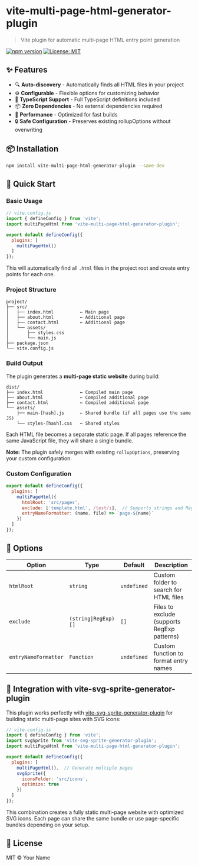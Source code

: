 # vite-multi-page-html-generator-plugin

> Vite plugin for automatic multi-page HTML entry point generation

[![npm version](https://img.shields.io/npm/v/vite-multi-page-html-generator-plugin.svg)](https://www.npmjs.com/package/vite-multi-page-html-generator-plugin)
[![License: MIT](https://img.shields.io/badge/License-MIT-yellow.svg)](https://opensource.org/licenses/MIT)

## ✨ Features

- 🔍 **Auto-discovery** - Automatically finds all HTML files in your project
- ⚙️ **Configurable** - Flexible options for customizing behavior
- 🎯 **TypeScript Support** - Full TypeScript definitions included
- 📦 **Zero Dependencies** - No external dependencies required
- 🚀 **Performance** - Optimized for fast builds
- 🔒 **Safe Configuration** - Preserves existing rollupOptions without overwriting

## 📦 Installation

```bash
npm install vite-multi-page-html-generator-plugin --save-dev
```

## 🚀 Quick Start

### Basic Usage

```javascript
// vite.config.js
import { defineConfig } from 'vite';
import multiPageHtml from 'vite-multi-page-html-generator-plugin';

export default defineConfig({
  plugins: [
    multiPageHtml()
  ]
});
```

This will automatically find all `.html` files in the project root and create entry points for each one.

### Project Structure

```
project/
├── src/
│   ├── index.html          ← Main page
│   ├── about.html          ← Additional page
│   ├── contact.html        ← Additional page
│   └── assets/
│       ├── styles.css
│       └── main.js
├── package.json
└── vite.config.js
```

### Build Output

The plugin generates a **multi-page static website** during build:

```
dist/
├── index.html              ← Compiled main page
├── about.html              ← Compiled additional page
├── contact.html            ← Compiled additional page
└── assets/
    ├── main-[hash].js      ← Shared bundle (if all pages use the same JS)
    └── styles-[hash].css   ← Shared styles
```

Each HTML file becomes a separate static page. If all pages reference the same JavaScript file, they will share a single bundle.

**Note:** The plugin safely merges with existing `rollupOptions`, preserving your custom configuration.

### Custom Configuration

```javascript
export default defineConfig({
  plugins: [
    multiPageHtml({
      htmlRoot: 'src/pages',
      exclude: ['template.html', /test/i],  // Supports strings and RegExp
      entryNameFormatter: (name, file) => `page-${name}`
    })
  ]
});
```

## 📖 Options

| Option | Type | Default | Description |
|--------|------|---------|-------------|
| `htmlRoot` | `string` | `undefined` | Custom folder to search for HTML files |
| `exclude` | `(string\|RegExp)[]` | `[]` | Files to exclude (supports RegExp patterns) |
| `entryNameFormatter` | `Function` | `undefined` | Custom function to format entry names |

## 🤝 Integration with vite-svg-sprite-generator-plugin

This plugin works perfectly with [vite-svg-sprite-generator-plugin](https://www.npmjs.com/package/vite-svg-sprite-generator-plugin) for building static multi-page sites with SVG icons:

```javascript
// vite.config.js
import { defineConfig } from 'vite';
import svgSprite from 'vite-svg-sprite-generator-plugin';
import multiPageHtml from 'vite-multi-page-html-generator-plugin';

export default defineConfig({
  plugins: [
    multiPageHtml(),  // Generate multiple pages
    svgSprite({
      iconsFolder: 'src/icons',
      optimize: true
    })
  ]
});
```

This combination creates a fully static multi-page website with optimized SVG icons. Each page can share the same bundle or use page-specific bundles depending on your setup.

## 📄 License

MIT © Your Name

